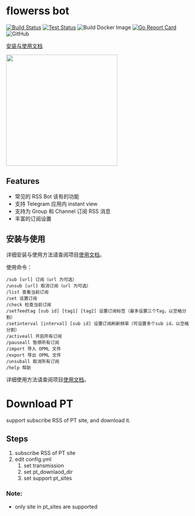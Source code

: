 # flowerss bot

[![Build Status](https://github.com/indes/flowerss-bot/workflows/Release/badge.svg)](https://github.com/indes/flowerss-bot/actions?query=workflow%3ARelease)
[![Test Status](https://github.com/indes/flowerss-bot/workflows/Test/badge.svg)](https://github.com/indes/flowerss-bot/actions?query=workflow%3ATest)
![Build Docker Image](https://github.com/indes/flowerss-bot/workflows/Build%20Docker%20Image/badge.svg)
[![Go Report Card](https://goreportcard.com/badge/github.com/indes/flowerss-bot)](https://goreportcard.com/report/github.com/indes/flowerss-bot)
![GitHub](https://img.shields.io/github/license/indes/flowerss-bot.svg)

[安装与使用文档](https://flowerss-bot.now.sh/)  

<img src="https://github.com/rssflow/img/raw/master/images/rssflow_demo.gif" width = "300"/>

## Features

- 常见的 RSS Bot 该有的功能
- 支持 Telegram 应用内 instant view
- 支持为 Group 和 Channel 订阅 RSS 消息
- 丰富的订阅设置

## 安装与使用

详细安装与使用方法请查阅项目[使用文档](https://flowerss-bot.now.sh/)。  

使用命令：

```
/sub [url] 订阅（url 为可选）
/unsub [url] 取消订阅（url 为可选）
/list 查看当前订阅
/set 设置订阅
/check 检查当前订阅
/setfeedtag [sub id] [tag1] [tag2] 设置订阅标签（最多设置三个Tag，以空格分割）
/setinterval [interval] [sub id] 设置订阅刷新频率（可设置多个sub id，以空格分割）
/activeall 开启所有订阅
/pauseall 暂停所有订阅
/import 导入 OPML 文件
/export 导出 OPML 文件
/unsuball 取消所有订阅
/help 帮助
```
详细使用方法请查阅项目[使用文档](https://flowerss-bot.now.sh/#/usage)。 

# Download PT

support subscribe RSS of PT site, and download it.

## Steps

1. subscribe RSS of PT site
2. edit config.yml
   1. set transmission
   2. set pt_downlaod_dir
   3. set support pt_sites

### Note:
    
- only site in pt_sites are supported